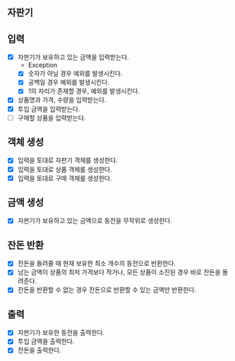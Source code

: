 ## 자판기

## 입력
- [x] 자판기가 보유하고 있는 금액을 입력받는다.
  - Exception
  - [x] 숫자가 아닐 경우 예외를 발생시킨다.
  - [x] 공백일 경우 예외를 발생시킨다.
  - [x] 1의 자리가 존재할 경우, 예외를 발생시킨다.
  
- [x] 상품명과 가격, 수량을 입력받는다.
- [x] 투입 금액을 입력받는다.
- [ ] 구매할 상품을 입력받는다.

## 객체 생성
- [x] 입력을 토대로 자판기 객체를 생성한다.
- [x] 입력을 토대로 상품 객체를 생성한다.
- [x] 입력을 토대로 구매 객체를 생성한다.

## 금액 생성
- [x] 자판기가 보유하고 있는 금액으로 동전을 무작위로 생성한다.

## 잔돈 반환
- [x] 잔돈을 돌려줄 때 현재 보유한 최소 개수의 동전으로 반환한다.
- [x] 남는 금액이 상품의 최저 가격보다 적거나, 모든 상품이 소진된 경우 바로 잔돈을 돌려준다.
- [x] 잔돈을 반환할 수 없는 경우 잔돈으로 반환할 수 있는 금액만 반환한다.

## 출력
- [x] 자판기가 보유한 동전을 출력한다.
- [x] 투입 금액을 출력한다.
- [x] 잔돈을 출력한다.